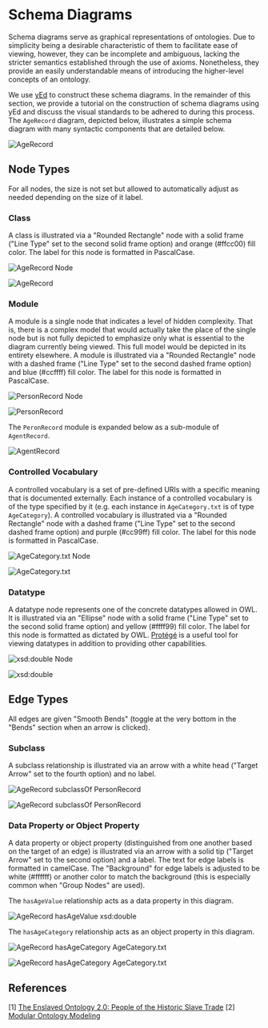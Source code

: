 # Schema Diagrams

Schema diagrams serve as graphical representations of ontologies. Due to simplicity being a desirable characteristic of them to facilitate ease of viewing, however, they can be incomplete and ambiguous, lacking the stricter semantics established through the use of axioms. Nonetheless, they provide an easily understandable means of introducing the higher-level concepts of an ontology.

We use [yEd](https://www.yworks.com/products/yed) to construct these schema diagrams. In the remainder of this section, we provide a tutorial on the construction of schema diagrams using yEd and discuss the visual standards to be adhered to during this process. The `AgeRecord` diagram, depicted below, illustrates a simple schema diagram with many syntactic components that are detailed below.

![AgeRecord](../../pngs/AgeRecord.png)

## Node Types

For all nodes, the size is not set but allowed to automatically adjust as needed depending on the size of it label.

### Class

A class is illustrated via a "Rounded Rectangle" node with a solid frame ("Line Type" set to the second solid frame option) and orange (#ffcc00) fill color. The label for this node is formatted in PascalCase.

![AgeRecord Node](../../pngs/AgeRecordNode.png)

![AgeRecord](../../gifs/AgeRecord.gif)

### Module

A module is a single node that indicates a level of hidden complexity. That is, there is a complex model that would actually take the place of the single node but is not fully depicted to emphasize only what is essential to the diagram currently being viewed. This full model would be depicted in its entirety elsewhere. A module is illustrated via a "Rounded Rectangle" node with a dashed frame ("Line Type" set to the second dashed frame option) and blue (#ccffff) fill color. The label for this node is formatted in PascalCase.

![PersonRecord Node](../../pngs/PersonRecordNode.png)

![PersonRecord](../../gifs/PersonRecord.gif)

The `PeronRecord` module is expanded below as a sub-module of `AgentRecord`.

![AgentRecord](schema-diagrams/AgentRecord.png)

### Controlled Vocabulary

A controlled vocabulary is a set of pre-defined URIs with a specific meaning that is documented externally. Each instance of a controlled vocabulary is of the type specified by it (e.g. each instance in `AgeCategory.txt` is of type `AgeCategory`). A controlled vocabulary is illustrated via a "Rounded Rectangle" node with a dashed frame ("Line Type" set to the second dashed frame option) and purple (#cc99ff) fill color. The label for this node is formatted in PascalCase.

![AgeCategory.txt Node](../../pngs/AgeCategoryNode.png)

![AgeCategory.txt](../../gifs/AgeCategory.gif)

### Datatype

A datatype node represents one of the concrete datatypes allowed in OWL. It is illustrated via an "Ellipse" node with a solid frame ("Line Type" set to the second solid frame option) and yellow (#ffff99) fill color. The label for this node is formatted as dictated by OWL. [Protégé](https://protege.stanford.edu) is a useful tool for viewing datatypes in addition to providing other capabilities.

![xsd:double Node](../../pngs/xsddoubleNode.png)

![xsd:double](../../gifs/xsddouble.gif)

## Edge Types

All edges are given "Smooth Bends" (toggle at the very bottom in the "Bends" section when an arrow is clicked).

### Subclass

A subclass relationship is illustrated via an arrow with a white head ("Target Arrow" set to the fourth option) and no label.

![AgeRecord subclassOf PersonRecord](../../pngs/AgeRecord-subclass-PersonRecord.png)

![AgeRecord subclassOf PersonRecord](../../gifs/subclass.gif)

### Data Property or Object Property

A data property or object property (distinguished from one another based on the target of an edge) is illustrated via an arrow with a solid tip ("Target Arrow" set to the second option) and a label. The text for edge labels is formatted in camelCase. The "Background" for edge labels is adjusted to be white (#ffffff) or another color to match the background (this is especially common when "Group Nodes" are used).

The `hasAgeValue` relationship acts as a data property in this diagram.

![AgeRecord hasAgeValue xsd:double](../../pngs/AgeRecord-hasAgeValue-xsddouble.png)

The `hasAgeCategory` relationship acts as an object property in this diagram.

![AgeRecord hasAgeCategory AgeCategory.txt](../../pngs/AgeRecord-hasAgeCategory-AgeCategory.png)

![AgeRecord hasAgeCategory AgeCategory.txt](../../gifs/objectproperty.gif)

## References

[1] [The Enslaved Ontology 2.0: People of the Historic Slave Trade](https://docs.enslaved.org/ontology/v2/Enslaved_Documentation_V2_0-2.pdf)
[2] [Modular Ontology Modeling](https://www.semantic-web-journal.net/system/files/swj2806.pdf)